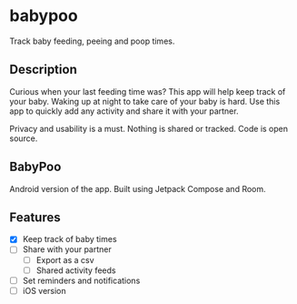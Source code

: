 # babypoo
Track baby feeding, peeing and poop times.

## Description
Curious when your last feeding time was? This app will help keep track of your baby. Waking up at night to take care of your baby is hard. Use this app to quickly add any activity and share it with your partner.

Privacy and usability is a must. Nothing is shared or tracked. Code is open source.

## BabyPoo
Android version of the app. Built using Jetpack Compose and Room.

## Features
* [x] Keep track of baby times
* [ ] Share with your partner
    * [ ] Export as a csv
    * [ ] Shared activity feeds
* [ ] Set reminders and notifications
* [ ] iOS version
